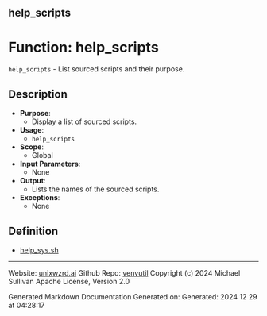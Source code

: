 ## help_scripts
# Function: help_scripts
 `help_scripts` - List sourced scripts and their purpose.
## Description
- **Purpose**:
  - Display a list of sourced scripts.
- **Usage**: 
  - `help_scripts`
- **Scope**:
  - Global
- **Input Parameters**: 
  - None
- **Output**: 
  - Lists the names of the sourced scripts.
- **Exceptions**: 
  - None

## Definition 

* [help_sys.sh](../help_sys_sh.md)
---

Website: [unixwzrd.ai](https://unixwzrd.ai)
Github Repo: [venvutil](https://github.com/unixwzrd/venvutil)
Copyright (c) 2024 Michael Sullivan
Apache License, Version 2.0

Generated Markdown Documentation
Generated on: Generated: 2024 12 29 at 04:28:17
